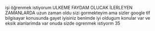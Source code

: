 işi öğrenmek istiyorum ULKEME FAYDAM OLUCAK İLERLEYEN ZAMANLARDA 
uzun zaman oldu sizi gormekteyim ama sizler google tlf bilgisayar konusunda gayet iyisiniz benimde iyi oldugum konular var ve eksik alanlarimda var onuda sizde ogrenmek istiyorm 35
